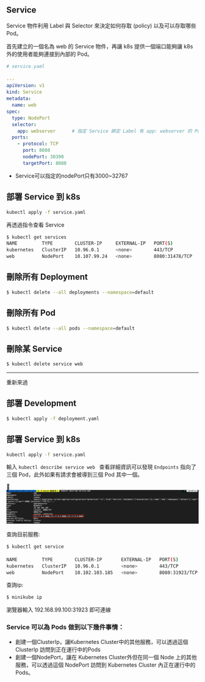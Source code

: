 
## Service
Service 物件利用 Label 與 Selector 來決定如何存取 (policy) 以及可以存取哪些 Pod。

首先建立的一個名為 web 的 Service 物件，再讓 k8s 提供一個端口能夠讓 k8s 外的使用者能夠連接到內部的 Pod。

```yaml
# service.yaml

---
apiVersion: v1
kind: Service
metadata:
  name: web
spec:
  type: NodePort
  selector:
    app: webserver      # 指定 Service 綁定 Label 有 app: webserver 的 Pod
  ports:
    - protocol: TCP
      port: 8080
      nodePort: 30390
      targetPort: 8080
```

- Service可以指定的nodePort只有3000~32767

## 部署 Service 到 k8s

```bash
kubectl apply -f service.yaml  
```

再透過指令查看 Service
```bash
$ kubectl get services
NAME         TYPE        CLUSTER-IP     EXTERNAL-IP   PORT(S)          AGE
kubernetes   ClusterIP   10.96.0.1      <none>        443/TCP          1d
web          NodePort    10.107.99.24   <none>        8080:31478/TCP   52s
```


## 刪除所有 Deployment
```bash
$ kubectl delete --all deployments --namespace=default
```

## 刪除所有 Pod
```bash
$ kubectl delete --all pods --namespace=default
```

## 刪除某 Service
```bash
$ kubectl delete service web
```


-------
重新來過

## 部署 Development

```bash
$ kubectl apply -f deployment.yaml
```

## 部署 Service 到 k8s

```bash
kubectl apply -f service.yaml  
```

輸入 `kubectl describe service web ` 查看詳細資訊可以發現 `Endpoints` 指向了三個 Pod，此外如果有請求會被導到三個 Pod 其中一個。

<img src="./images/part5/img01.png">


查詢目前服務:
```bash
$ kubectl get service 

NAME         TYPE        CLUSTER-IP       EXTERNAL-IP   PORT(S)          AGE
kubernetes   ClusterIP   10.96.0.1        <none>        443/TCP          1d
web          NodePort    10.102.103.185   <none>        8080:31923/TCP   19h
```

查詢ip:
```bash
$ minikube ip
```

瀏覽器輸入 192.168.99.100:31923 即可連線


###  Service 可以為 Pods 做到以下幾件事情：

- 創建一個ClusterIp，讓Kubernetes Cluster中的其他服務，可以透過這個 ClusterIp 訪問到正在運行中的Pods
- 創建一個NodePort，讓在 Kubernetes Cluster外但在同一個 Node 上的其他服務，可以透過這個 NodePort 訪問到 Kubernetes Cluster 內正在運行中的 Pods。
